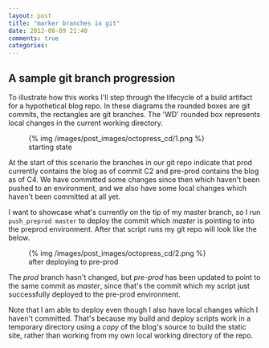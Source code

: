 ```yaml
---
layout: post
title: "marker branches in git"
date: 2012-08-09 21:40
comments: true
categories: 
---
```


## A sample git branch progression
To illustrate how this works I'll step through the lifecycle of a build artifact for a hypothetical blog repo. In these diagrams the rounded boxes are git commits, the rectangles are git branches. The 'WD' rounded box represents local changes in the current working directory.

<figure>
  {% img /images/post_images/octopress_cd/1.png %}
  <figcaption>
    starting state
  </figcaption>
</figure>

At the start of this scenario the branches in our git repo indicate that prod currently contains the blog as of commit C2 and pre-prod contains the blog as of C4. We have committed some changes since then which haven't been pushed to an environment, and we also have some local changes which haven't been committed at all yet.

I want to showcase what's currently on the tip of my master branch, so I run `push_preprod master` to deploy the commit which *master* is pointing to into the preprod environment. After that script runs my git repo will look like the below.

<figure>
  {% img /images/post_images/octopress_cd/2.png %}
  <figcaption>
    after deploying to pre-prod
  </figcaption>
</figure>

The *prod* branch hasn't changed, but *pre-prod* has been updated to point to the same commit as *master*, since that's the commit which my script just successfully deployed to the pre-prod environment.

Note that I am able to deploy even though I also have local changes which I haven't committed. That's because my build and deploy scripts work in a temporary directory using a *copy* of the blog's source to build the static site, rather than working from my own local working directory of the repo.



